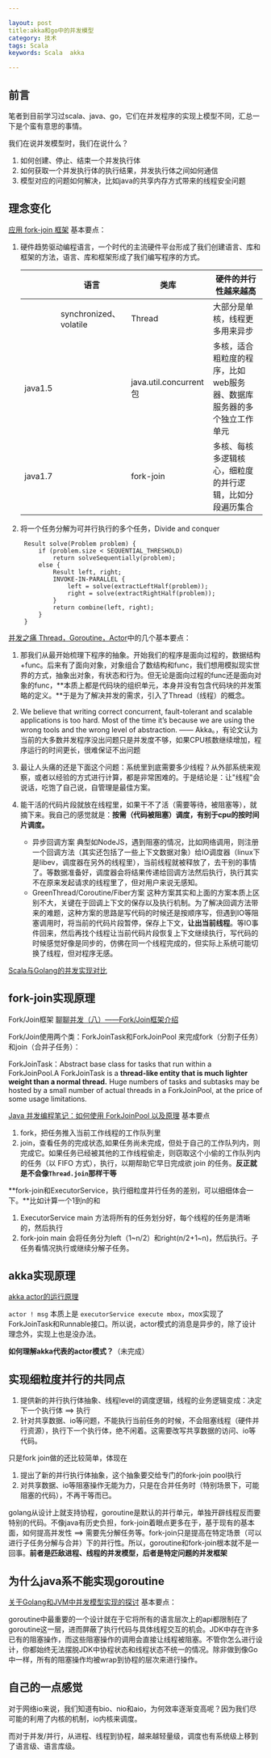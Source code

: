 ```yaml
---

layout: post
title:akka和go中的并发模型
category: 技术
tags: Scala
keywords: Scala  akka

---
```


## 前言

笔者到目前学习过scala、java、go，它们在并发程序的实现上模型不同，汇总一下是个蛮有意思的事情。

我们在说并发模型时，我们在说什么？

1. 如何创建、停止、结束一个并发执行体
2. 如何获取一个并发执行体的执行结果，并发执行体之间如何通信
3. 模型对应的问题如何解决，比如java的共享内存方式带来的线程安全问题


## 理念变化

[应用 fork-join 框架](https://www.ibm.com/developerworks/cn/java/j-jtp11137.html) 基本要点：

1. 硬件趋势驱动编程语言，一个时代的主流硬件平台形成了我们创建语言、库和框架的方法，语言、库和框架形成了我们编写程序的方式。


	||语言|类库|硬件的并行性越来越高|
	|---|---|---|---|
	|| synchronized、volatile | Thread |大部分是单核，线程更多用来异步|
	|java1.5|  | java.util.concurrent 包 |多核，适合粗粒度的程序，比如web服务器、数据库服务器的多个独立工作单元|
	|java1.7|  | fork-join |多核、每核多逻辑核心，细粒度的并行逻辑，比如分段遍历集合|

2. 将一个任务分解为可并行执行的多个任务，Divide and conquer

		Result solve(Problem problem) { 
		    if (problem.size < SEQUENTIAL_THRESHOLD)
		        return solveSequentially(problem);
		    else {
		        Result left, right;
		        INVOKE-IN-PARALLEL { 
		            left = solve(extractLeftHalf(problem));
		            right = solve(extractRightHalf(problem));
		        }
		        return combine(left, right);
		    }
		}


[并发之痛 Thread，Goroutine，Actor](http://lenix.applinzi.com/archives/2945)中的几个基本要点：

1. 那我们从最开始梳理下程序的抽象。开始我们的程序是面向过程的，数据结构+func。后来有了面向对象，对象组合了数结构和func，我们想用模拟现实世界的方式，抽象出对象，有状态和行为。但无论是面向过程的func还是面向对象的func，**本质上都是代码块的组织单元，本身并没有包含代码块的并发策略的定义。**于是为了解决并发的需求，引入了Thread（线程）的概念。

2. We believe that writing correct concurrent, fault-tolerant and scalable applications is too hard. Most of the time it’s because we are using the wrong tools and the wrong level of abstraction. —— Akka。，有论文认为当前的大多数并发程序没出问题只是并发度不够，如果CPU核数继续增加，程序运行的时间更长，很难保证不出问题

3. 最让人头痛的还是下面这个问题：系统里到底需要多少线程？从外部系统来观察，或者以经验的方式进行计算，都是非常困难的。于是结论是：让"线程"会说话，吃饱了自己说，自管理是最佳方案。

4. 能干活的代码片段就放在线程里，如果干不了活（需要等待，被阻塞等），就摘下来。我自己的感觉就是：**按需（代码被阻塞）调度，有别于cpu的按时间片调度。**

	* 异步回调方案 典型如NodeJS，遇到阻塞的情况，比如网络调用，则注册一个回调方法（其实还包括了一些上下文数据对象）给IO调度器（linux下是libev，调度器在另外的线程里），当前线程就被释放了，去干别的事情了。等数据准备好，调度器会将结果传递给回调方法然后执行，执行其实不在原来发起请求的线程里了，但对用户来说无感知。
	* GreenThread/Coroutine/Fiber方案 这种方案其实和上面的方案本质上区别不大，关键在于回调上下文的保存以及执行机制。为了解决回调方法带来的难题，这种方案的思路是写代码的时候还是按顺序写，但遇到IO等阻塞调用时，将当前的代码片段暂停，保存上下文，**让出当前线程**。等IO事件回来，然后再找个线程让当前代码片段恢复上下文继续执行，写代码的时候感觉好像是同步的，仿佛在同一个线程完成的，但实际上系统可能切换了线程，但对程序无感。

[Scala与Golang的并发实现对比](https://zhuanlan.zhihu.com/p/20009659)

## fork-join实现原理

Fork/Join框架 [聊聊并发（八）——Fork/Join框架介绍](http://www.infoq.com/cn/articles/fork-join-introduction)

Fork/Join使用两个类：ForkJoinTask和ForkJoinPool 来完成fork（分割子任务）和join（合并子任务）：

ForkJoinTask：Abstract base class for tasks that run within a ForkJoinPool.A ForkJoinTask is a **thread-like entity that is much lighter weight than a normal thread.**  Huge numbers of tasks and subtasks may be hosted by a small number of actual threads in a ForkJoinPool, at the price of some usage limitations.

[Java 并发编程笔记：如何使用 ForkJoinPool 以及原理](http://blog.dyngr.com/blog/2016/09/15/java-forkjoinpool-internals/) 基本要点

1. fork，把任务推入当前工作线程的工作队列里
2. join，查看任务的完成状态,如果任务尚未完成，但处于自己的工作队列内，则完成它。如果任务已经被其他的工作线程偷走，则窃取这个小偷的工作队列内的任务（以 FIFO 方式），执行，以期帮助它早日完成欲 join 的任务。**反正就是不会像`Thread.join`那样干等**

**fork-join和ExecutorService，执行细粒度并行任务的差别，可以细细体会一下。**比如计算一个1到n的和

1. ExecutorService main 方法将所有的任务划分好，每个线程的任务是清晰的，然后执行
2. fork-join main 会将任务分为left（1~n/2）和right(n/2+1~n)，然后执行。子任务看情况执行或继续分解子任务。

## akka实现原理

[akka actor的运行原理](http://colobu.com/2015/05/28/Akka-actor-scheduling/)

`actor ! msg` 本质上是 `executorService execute mbox`，mox实现了ForkJoinTask和Runnable接口。所以说，actor模式的消息是异步的，除了设计理念外，实现上也是没办法。

**如何理解akka代表的actor模式？**（未完成）

## 实现细粒度并行的共同点

1. 提供新的并行执行体抽象、线程level的调度逻辑，线程的业务逻辑变成：决定下一个执行体 ==> 执行
2. 针对共享数据、io等问题，不能执行当前任务的时候，不会阻塞线程（硬件并行资源），执行下一个执行体，绝不闲着。这需要改写共享数据的访问、io等代码。

只是fork join做的还比较简单，体现在

1. 提出了新的并行执行体抽象，这个抽象要交给专门的fork-join pool执行
2. 对共享数据、io等阻塞操作无能为力，只是在合并任务时（特别场景下，可能阻塞的代码），不再干等而已。

golang从设计上就支持协程，goroutine是默认的并行单元，单独开辟线程反而要特别的代码。不像java有历史负担，fork-join着眼点更多在于，基于现有的基本面，如何提高并发性 ==> 需要先分解任务等。fork-join只是提高在特定场景（可以进行子任务分解与合并）下的并行性。所以，goroutine和fork-join根本就不是一回事。**前者是匹敌进程、线程的并发模型，后者是特定问题的并发框架**

## 为什么java系不能实现goroutine

[关于Golang和JVM中并发模型实现的探讨](http://www.nyankosama.com/2015/04/03/java-goroutine/) 基本要点：

goroutine中最重要的一个设计就在于它将所有的语言层次上的api都限制在了goroutine这一层，进而屏蔽了执行代码与具体线程交互的机会。JDK中存在许多已有的阻塞操作，而这些阻塞操作的调用会直接让线程被阻塞。不管你怎么进行设计，你都始终无法摆脱JDK中协程状态和线程状态不统一的情况。除非做到像Go中一样，所有的阻塞操作均被wrap到协程的层次来进行操作。

## 自己的一点感觉

对于网络io来说，我们知道有bio、nio和aio，为何效率逐渐变高呢？因为我们尽可能的利用了内核的机制，io内核来调度。

而对于并发/并行，从进程、线程到协程，越来越轻量级，调度也有系统级上移到了语言级、语言库级。


